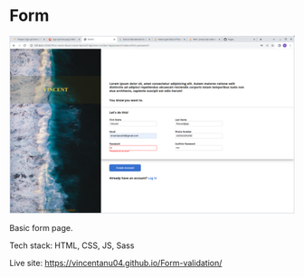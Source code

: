 # Form

![My form page](images/form-1.png)

Basic form page.

Tech stack: HTML, CSS, JS, Sass

Live site: https://vincentanu04.github.io/Form-validation/